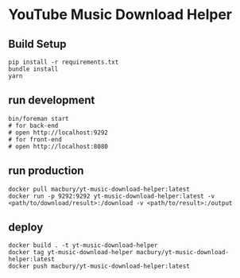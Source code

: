 # YouTube Music Download Helper

## Build Setup
```
pip install -r requirements.txt 
bundle install
yarn
```

## run development
```
bin/foreman start
# for back-end
# open http://localhost:9292
# for front-end
# open http://localhost:8080
```

## run production
```
docker pull macbury/yt-music-download-helper:latest
docker run -p 9292:9292 yt-music-download-helper:latest -v <path/to/download/result>:/download -v <path/to/result>:/output
```

## deploy
```
docker build . -t yt-music-download-helper
docker tag yt-music-download-helper macbury/yt-music-download-helper:latest
docker push macbury/yt-music-download-helper:latest
```